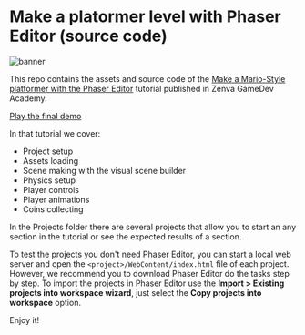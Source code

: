 # Make a platormer level with Phaser Editor (source code)

![banner](https://github.com/boniatillo-com/PhaserEditor_Tutorial_Platformer_1/raw/master/banner.png)

This repo contains the assets and source code of the [Make a Mario-Style platformer with the Phaser Editor](https://gamedevacademy.org/make-a-mario-style-platformer-with-the-phaser-editor/) tutorial published in Zenva GameDev Academy.

[Play the final demo](http://phasereditor.boniatillo.com/demos/zenva-tuto-platformer-1/final-demo/)

In that tutorial we cover:

- Project setup
- Assets loading
- Scene making with the visual scene builder
- Physics setup
- Player controls
- Player animations
- Coins collecting

In the Projects folder there are several projects that allow you to start an any section in the tutorial or see the expected results of a section.

To test the projects you don't need Phaser Editor, you can start a local web server and open the `<project>/WebContent/index.html` file of each project. However, we recommend you to download Phaser Editor do the tasks step by step. To import the projects in Phaser Editor use the **Import > Existing projects into workspace wizard**, just select the **Copy projects into workspace** option.

Enjoy it!



